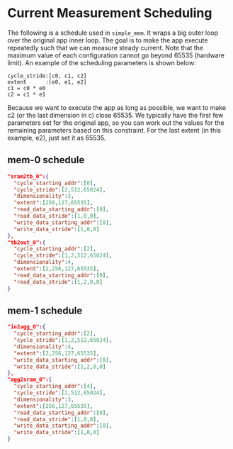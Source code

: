 # Current Measurement Scheduling
The following is a schedule used in `simple_mem`. It wraps a big outer loop over the original app inner loop. The goal is to make the app execute repeatedly such that we can measure steady current. Note that the maximum value of each configuration cannot go beyond 65535 (hardware limit). An example of the scheduling parameters is shown below:
```
cycle_stride:[c0, c1, c2]
extent      :[e0, e1, e2]
c1 = c0 * e0
c2 = c1 * e1
```
Because we want to execute the app as long as possible, we want to make c2 (or the last dimension in c) close 65535. We typically have the first few parameters set for the original app, so you can work out the values for the remaining parameters based on this constraint. For the last extent (in this example, e2), just set it as 65535.

## mem-0 schedule
```json
"sram2tb_0":{
  "cycle_starting_addr":[0],
  "cycle_stride":[2,512,65024],
  "dimensionality":3,
  "extent":[256,127,65535],
  "read_data_starting_addr":[0],
  "read_data_stride":[1,0,0],
  "write_data_starting_addr":[0],
  "write_data_stride":[1,0,0]
},
"tb2out_0":{
  "cycle_starting_addr":[2],
  "cycle_stride":[1,2,512,65024],
  "dimensionality":4,
  "extent":[2,256,127,65535],
  "read_data_starting_addr":[0],
  "read_data_stride":[1,2,0,0]
}
```

## mem-1 schedule
```json
"in2agg_0":{
  "cycle_starting_addr":[2],
  "cycle_stride":[1,2,512,65024],
  "dimensionality":4,
  "extent":[2,256,127,65535],
  "write_data_starting_addr":[0],
  "write_data_stride":[1,2,0,0]
},
"agg2sram_0":{
  "cycle_starting_addr":[4],
  "cycle_stride":[2,512,65024],
  "dimensionality":3,
  "extent":[256,127,65535],
  "read_data_starting_addr":[0],
  "read_data_stride":[1,0,0],
  "write_data_starting_addr":[0],
  "write_data_stride":[1,0,0]
}
```